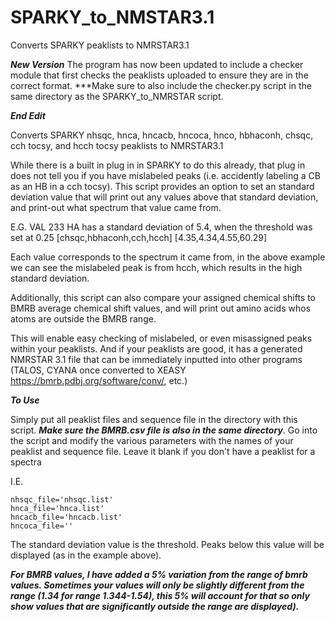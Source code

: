 # SPARKY_to_NMSTAR3.1
Converts SPARKY peaklists to NMRSTAR3.1

***New Version***
The program has now been updated to include a checker module that first checks the peaklists uploaded to ensure they are in the correct format. ***Make sure to also include the checker.py script in the same directory as the SPARKY_to_NMRSTAR script.

***End Edit***

Converts SPARKY nhsqc, hnca, hncacb, hncoca, hnco, hbhaconh, chsqc, cch tocsy, and hcch tocsy peaklists to NMRSTAR3.1

While there is a built in plug in in SPARKY to do this already, that plug in does not tell you if you have mislabeled peaks (i.e. accidently labeling a CB as an HB in a cch tocsy). This script provides an option to set an standard deviation value that will print out any values above that standard deviation, and print-out what spectrum that value came from. 

E.G.
VAL 233 HA has a standard deviation of 5.4, when the threshold was set at 0.25
[chsqc,hbhaconh,cch,hcch]
[4.35,4.34,4.55,60.29]

Each value corresponds to the spectrum it came from, in the above example we can see the mislabeled peak is from hcch, which results in the high standard deviation. 

Additionally, this script can also compare your assigned chemical shifts to BMRB average chemical shift values, and will print out amino acids whos atoms are outside the BMRB range.  

This will enable easy checking of mislabeled, or even misassigned peaks within your peaklists. And if your peaklists are good, it has a generated NMRSTAR 3.1 file that can be immediately inputted into other programs (TALOS, CYANA once converted to XEASY https://bmrb.pdbj.org/software/conv/, etc.)

***To Use***

Simply put all peaklist files and sequence file in the directory with this script. ***Make sure the BMRB.csv file is also in the same directory***. Go into the script and modify the various parameters with the names of your peaklist and sequence file. Leave it blank if you don't have a peaklist for a spectra

I.E.
```
nhsqc_file='nhsqc.list'
hnca_file='hnca.list'
hncacb_file='hncacb.list'
hncoca_file='' 
```
The standard deviation value is the threshold. Peaks below this value will be displayed (as in the example above). 

***For BMRB values, I have added a 5% variation from the range of bmrb values. Sometimes your values will only be slightly different from the range (1.34 for range 1.344-1.54), this 5% will account for that so only show values that are significantly outside the range are displayed).***
